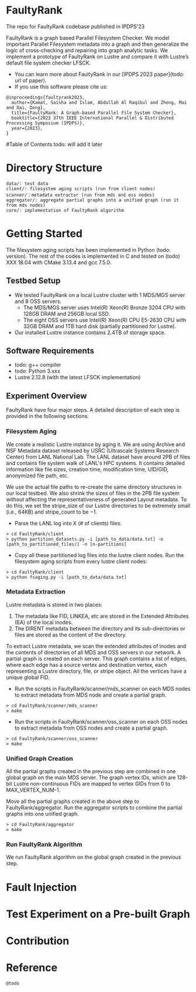 # FaultyRank
The repo for FaultyRank codebase published in IPDPS'23

FaultyRank is a graph based Parallel Filesystem Checker. We model important Parallel Filesystem metadata into a graph and then generalize the logic of cross-checking and repairing into graph analytic tasks.
We implement a prototype of FaultyRank on Lustre and compare it with Lustre’s default file system checker LFSCK.

- You can learn more about FaultyRank in our [IPDPS 2023 paper](todo: url of paper).
- If you use this software please cite us:

```
@inproceedings{faultyrank2023,
  author={Kamat, Saisha and Islam, Abdullah Al Raqibul and Zheng, Mai  and Dai, Dong},
  title={FaultyRank: A Graph-based Parallel File System Checker},
  booktitle={2023 37th IEEE International Parallel & Distributed Processing Symposium (IPDPS)},
  year={2023},
}
```

#Table of Contents
todo: will add it later

# Directory Structure

```
data/: test data
client/: filesystem aging scripts (run from client nodes)
scanner/：metadata extractor (run from mds and oss nodes)
aggregator/: aggregate partial graphs into a unified graph (run it from mds nodes)
core/: implementation of FaultyRank algorithm
```

# Getting Started

The filesystem aging scripts has been implemented in Python (todo: version). The rest of the codes is implemented in C and tested on (todo) XXX 18.04 with CMake 3.13.4 and gcc 7.5.0.

## Testbed Setup
- We tested FaultyRank on a local Lustre cluster with 1 MDS/MGS server and 8 OSS servers.
    - The MDS/MGS server uses Intel(R) Xeon(R) Bronze 3204 CPU with 128GB DRAM and 256GB local SSD.
    - The eight OSS servers use Intel(R) Xeon(R) CPU E5-2630 CPU with 32GB DRAM and 1TB hard disk (partially partitioned for Lustre).
- Our installed Lustre instance contains 2.4TB of storage space.

## Software Requirements
- todo: g++ compiler
- todo: Python 3.xxx
- Lustre 2.12.8 (with the latest LFSCK implementation)

## Experiment Overview
FaultyRank have four major steps. A detailed description of each step is provided in the following sections.

### Filesystem Aging
We create a realistic Lustre instance by aging it. We are using Archive and NSF Metadata dataset released by USRC (Ultrascale Systems Research Center) from LANL National Lab.
The LANL dataset have around 2PB of files and contains  file system walk of LANL's HPC systems. It contains detailed information like file sizes, creation time, modification time, UID/GID, anonymized file path, etc.

We use the actual file paths to re-create the same directory structures in our local testbed. We also shrink the sizes of files in the 2PB file system without affecting the representativeness of generated Layout metadata. To do this, we set the stripe_size of our Lustre directories to be extremely small (i.e., 64KB) and stripe_count to be −1.

- Parse the LANL log into X (# of clients) files.

```
> cd FaultyRank/client
> python partition_datasets.py -i [path_to_data/data.txt] -o [path_to_partitioned_files/] -n [n-partitions]
```

- Copy all these partitioned log files into the lustre client nodes. Run the filesystem aging scripts from every lustre client nodes:

```
> cd FaultyRank/client
> python fsaging.py -i [path_to_data/data.txt]
```

### Metadata Extraction
Lustre metadata is stored in two places:
1) The metadata like FID, LINKEA, etc are stored in the Extended Attributes (EA) of the local inodes.
2) The DIRENT metadata between the directory and its sub-directories or files are stored as the content of the directory.

To extract Lustre metadata, we scan the extended attributes of inodes and the contents of directories of all MDS and OSS servers in our network. A partial graph is created on each server.
This graph contains a list of edges, where each edge has a source vertex and destination vertex, each representing a Lustre directory, file, or stripe object. All the vertices have a unique global FID.

- Run the scripts in FaultyRank/scanner/mds_scanner on each MDS nodes to extract metadata from MDS node and create a partial graph.

```
> cd FaultyRank/scanner/mds_scanner
> make
```

- Run the scripts in FaultyRank/scanner/oss_scanner on each OSS nodes to extract metadata from OSS nodes and create a partial graph.

```
> cd FaultyRank/scanner/oss_scanner
> make
```

### Unified Graph Creation
All the partial graphs created in the previous step are combined in one global graph on the main MDS server. The graph vertex IDs, which are 128-bit Lustre non-continuous FIDs are mapped to vertex GIDs from 0 to MAX_VERTEX_NUM-1.

Move all the partial graphs created in the above step to FaultyRank/aggregator. Run the aggregator scripts to combine the partial graphs into one unified graph.

```
> cd FaultyRank/aggregator
> make
```

### Run FaultyRank Algorithm
We run FaultyRank algorithm on the global graph created in the previous step.


# Fault Injection

# Test Experiment on a Pre-built Graph

# Contribution

# Reference
`@todo`






